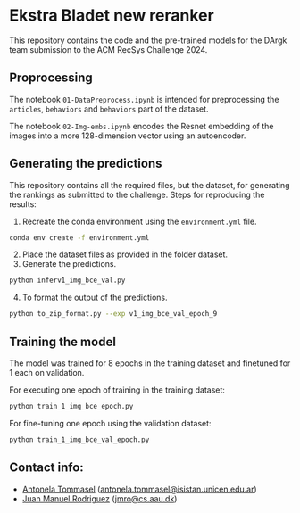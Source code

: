 # Ekstra Bladet new reranker 

This repository contains the code and the pre-trained models for the DArgk team submission to the ACM RecSys Challenge 2024. 


## Proprocessing
The notebook `01-DataPreprocess.ipynb` is intended for preprocessing the `articles`, `behaviors` and `behaviors` part of the dataset. 

The notebook `02-Img-embs.ipynb` encodes the Resnet embedding of the images into a more 128-dimension vector using an autoencoder.

## Generating the predictions

This repository contains all the required files, but the dataset, for generating the rankings as submitted to the challenge. Steps for reproducing the results:

1. Recreate the conda environment using the `environment.yml` file.
```bash 
conda env create -f environment.yml
```
2. Place the dataset files as provided in the folder dataset.
3. Generate the predictions.
```bash
python inferv1_img_bce_val.py
```
4. To format the output of the predictions.
```bash
python to_zip_format.py --exp v1_img_bce_val_epoch_9
```

## Training the model

The model was trained for 8 epochs in the training dataset and finetuned for 1 each on validation.

For executing one epoch of training in the training dataset: 

```bash
python train_1_img_bce_epoch.py
```

For fine-tuning one epoch using the validation dataset: 

```bash
python train_1_img_bce_val_epoch.py
```

## Contact info:

* [Antonela Tommasel](https://tommantonela.github.io) (antonela.tommasel@isistan.unicen.edu.ar)
* [Juan Manuel Rodriguez](https://sites.google.com/site/rodriguezjuanmanuel/home) (jmro@cs.aau.dk)
